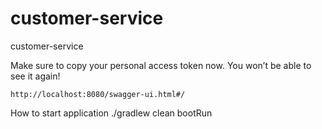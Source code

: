 # customer-service
customer-service



Make sure to copy your personal access token now. You won’t be able to see it again!


    http://localhost:8080/swagger-ui.html#/
    

How to start application
    ./gradlew clean bootRun 